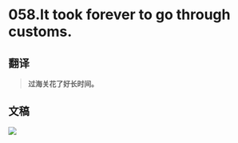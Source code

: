 # 058.It took forever to go through customs.

## 翻译

> **过海关花了好长时间。**

## 文稿

![](https://cdn.jsdelivr.net/gh/imtianx/speaking180/img/058.jpg)


